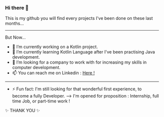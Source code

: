 ### Hi there 👋
This is my github you will find every projects I've been done on these last months... 
***
But Now...
- 🔭 I’m currently working on a Kotlin project.
- 🌱 I’m currently learning Kotlin Language after I've been practising Java development.
- 👯 I’m looking for a company to work with for increasing my skills in computer development.
- 📫 You can reach me on Linkedin : [Here !](https://www.linkedin.com/in/melaniemarliacy/) 
***
- ⚡ Fun fact: I'm still looking for that wonderful first experience, to become a fully Developer.
--> I'm opened for proposition : Internship, full time Job, or part-time work !

✨ THANK YOU ✨ 
